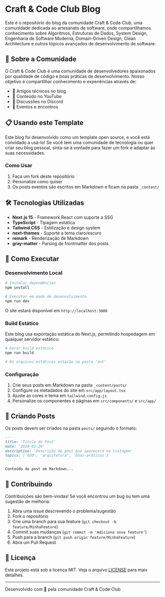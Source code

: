 # Craft & Code Club Blog

Este é o repositório do blog da comunidade Craft & Code Club, uma comunidade dedicada ao artesanato de software, onde compartilhamos conhecimento sobre Algoritmos, Estruturas de Dados, System Design, Engenharia de Software Moderna, Domain-Driven Design, Clean Architecture e outros tópicos avançados de desenvolvimento de software.

## 🌟 Sobre a Comunidade

O Craft & Code Club é uma comunidade de desenvolvedores apaixonados por qualidade de código e boas práticas de desenvolvimento. Nosso objetivo é compartilhar conhecimento e experiências através de:

- 📝 Artigos técnicos no blog
- 🎥 Conteúdo no YouTube
- 💬 Discussões no Discord
- 🤝 Eventos e encontros

## 📋 Usando este Template

Este blog foi desenvolvido como um template open source, e você está convidado a usá-lo! Se você tem uma comunidade de tecnologia ou quer criar seu blog pessoal, sinta-se à vontade para fazer um fork e adaptar às suas necessidades.

### Como Usar

1. Faça um fork deste repositório
2. Personalize como quiser
3. Os posts eventos são escritos em Markdown e ficam na pasta `_content/`

## 🛠 Tecnologias Utilizadas

- **Next.js 15** - Framework React com suporte a SSG
- **TypeScript** - Tipagem estática
- **Tailwind CSS** - Estilização e design system
- **next-themes** - Suporte a tema claro/escuro
- **remark** - Renderização de Markdown
- **gray-matter** - Parsing de frontmatter dos posts

## 🚀 Como Executar

### Desenvolvimento Local

```bash
# Instalar dependências
npm install

# Executar em modo de desenvolvimento
npm run dev
```

O site estará disponível em `http://localhost:3000`

### Build Estático

Este blog usa exportação estática do Next.js, permitindo hospedagem em qualquer servidor estático:

```bash
# Gerar build estático
npm run build

# Os arquivos estáticos estarão na pasta 'out'
```

### Configuração

1. Crie seus posts em Markdown na pasta `_content/posts/`
2. Configure os metadados do site em `src/app/layout.tsx`
3. Ajuste as cores e tema em `tailwind.config.js`
4. Personalize os componentes e páginas em `src/components/` e `src/app/`

## 📝 Criando Posts

Os posts devem ser criados na pasta `posts/` seguindo o formato:

```markdown
---
title: 'Título do Post'
date: '2024-03-20'
description: 'Descrição do post que aparecerá na listagem'
topics: ['ddd', 'arquitetura', 'boas-práticas']
---

Conteúdo do post em Markdown...
```

## 🤝 Contribuindo

Contribuições são bem-vindas! Se você encontrou um bug ou tem uma sugestão de melhoria:

1. Abra uma issue descrevendo o problema/sugestão
2. Fork o repositório
3. Crie uma branch para sua feature (`git checkout -b feature/MinhaFeature`)
4. Commit suas mudanças (`git commit -m 'Adiciona nova feature'`)
5. Push para a branch (`git push origin feature/MinhaFeature`)
6. Abra um Pull Request

## 📄 Licença

Este projeto está sob a licença MIT. Veja o arquivo [LICENSE](LICENSE) para mais detalhes.

---

Desenvolvido com 💙 pela comunidade Craft & Code Club
